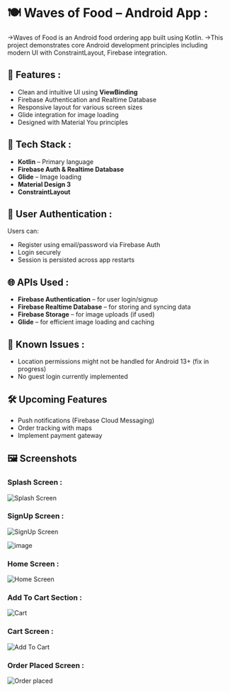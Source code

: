 # 🍽️ Waves of Food – Android App :
 ->Waves of Food is an Android food ordering app built using Kotlin. 
 ->This project demonstrates core Android development principles including modern UI with ConstraintLayout, Firebase integration.

## 📍 Features :

- Clean and intuitive UI using **ViewBinding**
- Firebase Authentication and Realtime Database
- Responsive layout for various screen sizes
- Glide integration for image loading
- Designed with Material You principles

## 🧩 Tech Stack :

- **Kotlin** – Primary language
- **Firebase Auth & Realtime Database**
- **Glide** – Image loading
- **Material Design 3**
- **ConstraintLayout**  
 
 ## 🔐 User Authentication :

Users can:
- Register using email/password via Firebase Auth
- Login securely
- Session is persisted across app restarts

## 🌐 APIs Used :

- **Firebase Authentication** – for user login/signup
- **Firebase Realtime Database** – for storing and syncing data
- **Firebase Storage** – for image uploads (if used)
- **Glide** – for efficient image loading and caching

## 🚧 Known Issues :

- Location permissions might not be handled for Android 13+ (fix in progress)
- No guest login currently implemented

## 🛠️ Upcoming Features

- Push notifications (Firebase Cloud Messaging)
- Order tracking with maps
- Implement payment gateway

## 🖼️ Screenshots

###  Splash Screen :
![Splash Screen]([screenshots/login.png](https://github.com/Sameerranjann/Waves_Of_Food/blob/c8dfb52555e9c2616a113d5acdeb4d64b220743f/Screenshot_20250604_163039.png))

###  SignUp Screen :
![SignUp Screen]([screenshots/location.png](https://github.com/Sameerranjann/Waves_Of_Food/blob/c8dfb52555e9c2616a113d5acdeb4d64b220743f/Screenshot_20250604_163111.png))

![image](https://github.com/user-attachments/assets/6599a474-fa29-434c-92a7-48a809cf066d)


###  Home Screen :
![Home Screen]([screenshots/cart.png](https://github.com/Sameerranjann/Waves_Of_Food/blob/c8dfb52555e9c2616a113d5acdeb4d64b220743f/Screenshot_20250604_163145.png))

###  Add To Cart Section :
![Cart]([screenshots/cart.png](https://github.com/Sameerranjann/Waves_Of_Food/blob/c8dfb52555e9c2616a113d5acdeb4d64b220743f/Screenshot_20250604_163217.png))

###  Cart Screen :
![ Add To Cart]([screenshots/cart.png](https://github.com/Sameerranjann/Waves_Of_Food/blob/c8dfb52555e9c2616a113d5acdeb4d64b220743f/Screenshot_20250604_163235.png))

###  Order Placed Screen :
![Order placed]([screenshots/cart.png](https://github.com/Sameerranjann/Waves_Of_Food/blob/c8dfb52555e9c2616a113d5acdeb4d64b220743f/Screenshot_20250604_163306.png))



 








